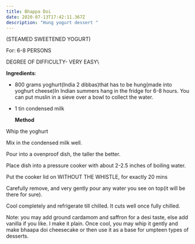 ```yaml
---
title: Bhappa Doi
date: 2020-07-13T17:42:11.367Z
description: "Hung yogurt dessert "
---
```

(STEAMED SWEETENED YOGURT)

For: 6-8 PERSONS

DEGREE OF DIFFICULTY- VERY EASY\

 **Ingredients**:

* 800 grams yoghurt(India 2 dibbas)that has to be hung(made into yoghurt cheese)In Indian summers hang in the fridge for 6-8 hours. You can put muslin in a sieve over a bowl to collect the water.
* 1 tin condensed milk

  **Method** 

 Whip the yoghurt

Mix in the condensed milk well.

 Pour into a ovenproof dish, the taller the better.

 Place dish into a pressure cooker with about 2-2.5 inches of boiling water.

 Put the cooker lid on WITHOUT THE WHISTLE, for exactly 20 mins  

Carefully remove, and very gently pour any water you see on top(it will be there for sure).

 Cool completely and refrigerate till chilled. It cuts well once fully chilled.

 Note: you may add ground cardamom and saffron for a desi taste, else add vanilla if you like. I make it plain. Once cool, you may whip it gently and make bhaapa doi cheesecake or then use it as a base for umpteen types of desserts.
